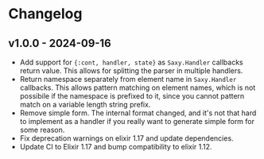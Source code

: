 # Changelog

## v1.0.0 - 2024-09-16

* Add support for `{:cont, handler, state}` as `Saxy.Handler` callbacks return value.
  This allows for splitting the parser in multiple handlers.
* Return namespace separately from element name in `Saxy.Handler` callbacks.
  This allows pattern matching on element names, which is not possibile if the namespace is
  prefixed to it, since you cannot pattern match on a variable length string prefix.
* Remove simple form. The internal format changed, and it's not that hard to implement as a
  handler if you really want to generate simple form for some reason.
* Fix deprecation warnings on elixir 1.17 and update dependencies.
* Update CI to Elixir 1.17 and bump compatibility to elixir 1.12.
